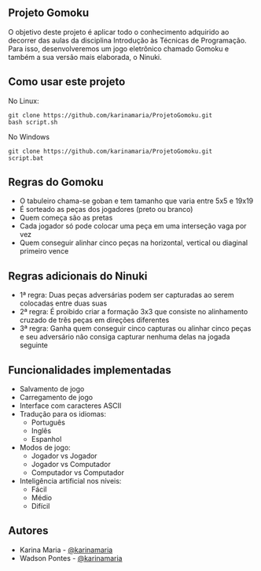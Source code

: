## Projeto Gomoku

O objetivo deste projeto é aplicar todo o conhecimento adquirido ao decorrer das aulas da disciplina Introdução às Técnicas de Programação. Para isso, desenvolveremos um jogo eletrônico chamado Gomoku e também a sua versão mais elaborada, o Ninuki.

## Como usar este projeto

No Linux:
```
git clone https://github.com/karinamaria/ProjetoGomoku.git
bash script.sh
```
No Windows
```
git clone https://github.com/karinamaria/ProjetoGomoku.git
script.bat
```
## Regras do Gomoku

- O tabuleiro chama-se goban e tem tamanho que varia entre 5x5 e 19x19
- É sorteado as peças dos jogadores (preto ou branco)
- Quem começa são as pretas
- Cada jogador só pode colocar uma peça em uma interseção vaga por vez
- Quem conseguir alinhar cinco peças na horizontal, vertical ou diaginal primeiro vence

## Regras adicionais do Ninuki

- 1ª regra: Duas peças adversárias podem ser capturadas ao serem colocadas entre duas suas
- 2ª regra: É proibido criar a formação 3x3 que consiste no alinhamento cruzado de três peças em direções diferentes
- 3ª regra: Ganha quem conseguir cinco capturas ou alinhar cinco peças e seu adversário não consiga capturar nenhuma delas na jogada seguinte

## Funcionalidades implementadas

- Salvamento de jogo
- Carregamento de jogo
- Interface com caracteres ASCII
- Tradução para os idiomas:
	- Português
	- Inglês
	- Espanhol
- Modos de jogo:
	- Jogador vs Jogador
	- Jogador vs Computador
	- Computador vs Computador
- Inteligência artificial nos níveis:
	- Fácil
	- Médio
	- Difícil

## Autores

- Karina Maria - [@karinamaria](https://github.com/karinamaria)
- Wadson Pontes - [@karinamaria](https://github.com/WadsonPontes)